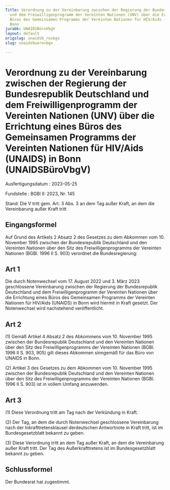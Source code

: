 ```yaml
---
Title: Verordnung zu der Vereinbarung zwischen der Regierung der Bundesrepublik Deutschland
  und dem Freiwilligenprogramm der Vereinten Nationen (UNV) über die Errichtung eines
  Büros des Gemeinsamen Programms der Vereinten Nationen für HIV/Aids (UNAIDS) in
  Bonn
jurabk: UNAIDSBüroVbgV
layout: default
origslug: unaidsb_rovbgv
slug: unaidsbuerovbgv

---
```


# Verordnung zu der Vereinbarung zwischen der Regierung der Bundesrepublik Deutschland und dem Freiwilligenprogramm der Vereinten Nationen (UNV) über die Errichtung eines Büros des Gemeinsamen Programms der Vereinten Nationen für HIV/Aids (UNAIDS) in Bonn (UNAIDSBüroVbgV)

Ausfertigungsdatum
:   2023-05-25

Fundstelle
:   BGBl II: 2023, Nr. 145

Stand: Die V tritt gem. Art. 3 Abs. 3 an dem Tag außer Kraft, an dem die Vereinbarung außer Kraft tritt

## Eingangsformel

Auf Grund des Artikels 2 Absatz 2 des Gesetzes zu dem Abkommen vom 10. November 1995 zwischen der Bundesrepublik Deutschland und den Vereinten Nationen über den Sitz des Freiwilligenprogramms der Vereinten Nationen (BGBl. 1996 II S. 903) verordnet die Bundesregierung:


## Art 1

Die durch Notenwechsel vom 17. August 2022 und 3. März 2023 geschlossene Vereinbarung zwischen der Regierung der Bundesrepublik Deutschland und dem Freiwilligenprogramm der Vereinten Nationen über die Errichtung eines Büros des Gemeinsamen Programms der Vereinten Nationen für HIV/Aids (UNAIDS) in Bonn wird hiermit in Kraft gesetzt. Der Notenwechsel wird nachstehend veröffentlicht.


## Art 2

(1) Gemäß Artikel 4 Absatz 2 des Abkommens vom 10. November 1995 zwischen der Bundesrepublik Deutschland und den Vereinten Nationen über den Sitz des Freiwilligenprogramms der Vereinten Nationen (BGBl. 1996 II S. 903, 905) gilt dieses Abkommen sinngemäß für das Büro von UNAIDS in Bonn.

(2) Artikel 3 des Gesetzes zu dem Abkommen vom 10. November 1995 zwischen der Bundesrepublik Deutschland und den Vereinten Nationen über den Sitz des Freiwilligenprogramms der Vereinten Nationen (BGBl. 1996 II S. 903) ist in vollem Umfang anzuwenden.


## Art 3

(1) Diese Verordnung tritt am Tag nach der Verkündung in Kraft.

(2) Der Tag, an dem die durch Notenwechsel geschlossene Vereinbarung nach der Inkrafttretensklausel derdeutschen Antwortnote in Kraft tritt, ist im Bundesgesetzblatt bekannt zu geben.

(3) Diese Verordnung tritt an dem Tag außer Kraft, an dem die Vereinbarung außer Kraft tritt. Der Tag des Außerkrafttretens ist im Bundesgesetzblatt bekannt zu geben.


## Schlussformel

Der Bundesrat hat zugestimmt.

